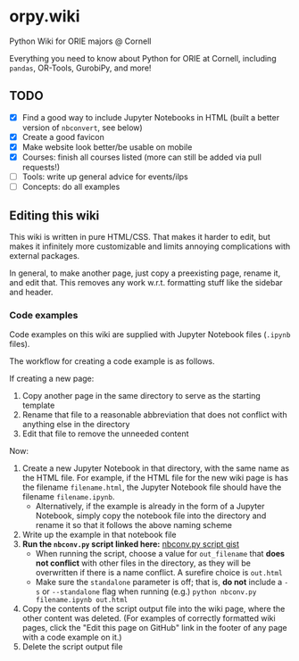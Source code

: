 # orpy.wiki
Python Wiki for ORIE majors @ Cornell

Everything you need to know about Python for ORIE at Cornell, including `pandas`, OR-Tools, GurobiPy, and more!

## TODO

 - [x] Find a good way to include Jupyter Notebooks in HTML (built a better version of `nbconvert`, see below)
 - [x] Create a good favicon 
 - [x] Make website look better/be usable on mobile
 - [x] Courses: finish all courses listed (more can still be added via pull requests!)
 - [ ] Tools: write up general advice for events/ilps
 - [ ] Concepts: do all examples

## Editing this wiki

This wiki is written in pure HTML/CSS. That makes it harder to edit, but makes it infinitely more customizable and limits annoying complications with external packages.

In general, to make another page, just copy a preexisting page, rename it, and edit that. This removes any work w.r.t. formatting stuff like the sidebar and header.

### Code examples

Code examples on this wiki are supplied with Jupyter Notebook files (`.ipynb` files). 

The workflow for creating a code example is as follows.

If creating a new page:

1. Copy another page in the same directory to serve as the starting template
2. Rename that file to a reasonable abbreviation that does not conflict with anything else in the directory
3. Edit that file to remove the unneeded content
 
Now:

1. Create a new Jupyter Notebook in that directory, with the same name as the HTML file. For example, if the HTML file for the new wiki page is has the filename `filename.html`, the Jupyter Notebook file should have the filename `filename.ipynb`.
   - Alternatively, if the example is already in the form of a Jupyter Notebook, simply copy the notebook file into the directory and rename it so that it follows the above naming scheme
2. Write up the example in that notebook file
3. **Run the `nbconv.py` script linked here:** [nbconv.py script gist](https://gist.github.com/benrosenberg/66b02e9842b6082101d97e5cec344e05) 
   - When running the script, choose a value for `out_filename` that **does not conflict** with other files in the directory, as they will be overwritten if there is a name conflict. A surefire choice is `out.html`
   - Make sure the `standalone` parameter is off; that is, **do not** include a `-s` or `--standalone` flag when running (e.g.) `python nbconv.py filename.ipynb out.html`
4. Copy the contents of the script output file into the wiki page, where the other content was deleted. (For examples of correctly formatted wiki pages, click the "Edit this page on GitHub" link in the footer of any page with a code example on it.)
5. Delete the script output file


